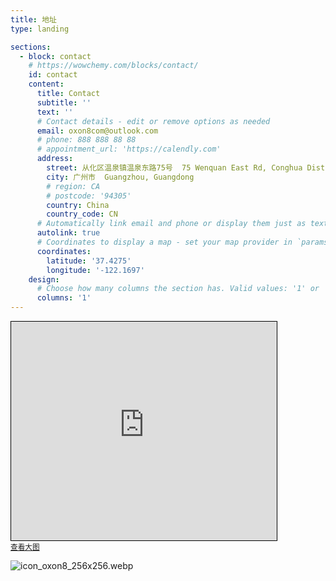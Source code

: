 ```yaml
---
title: 地址
type: landing

sections:
  - block: contact
    # https://wowchemy.com/blocks/contact/
    id: contact
    content:
      title: Contact
      subtitle: ''
      text: ''
      # Contact details - edit or remove options as needed
      email: oxon8com@outlook.com
      # phone: 888 888 88 88
      # appointment_url: 'https://calendly.com'
      address:
        street: 从化区温泉镇温泉东路75号  75 Wenquan East Rd, Conghua District
        city: 广州市  Guangzhou, Guangdong
        # region: CA
        # postcode: '94305'
        country: China
        country_code: CN
      # Automatically link email and phone or display them just as text?
      autolink: true
      # Coordinates to display a map - set your map provider in `params.yaml`
      coordinates:
        latitude: '37.4275'
        longitude: '-122.1697'
    design:
      # Choose how many columns the section has. Valid values: '1' or '2'.
      columns: '1'
---
```

<iframe width="425" height="350" frameborder="0" scrolling="no" marginheight="0" marginwidth="0" src="https://www.openstreetmap.org/export/embed.html?bbox=113.6466121673584%2C23.64072064356766%2C113.6563003063202%2C23.6464603326956&amp;layer=hot&amp;marker=23.64359046633303%2C113.65146081346836" style="border: 1px solid black"></iframe><br/><small><a href="https://www.openstreetmap.org/?mlat=23.64359&amp;mlon=113.65146#map=17/23.64359/113.65146&amp;layers=HN">查看大图</a></small>

![icon_oxon8_256x256.webp](icon_oxon8_256x256.webp)
